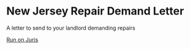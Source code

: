# New Jersey Repair Demand Letter

A letter to send to your landlord demanding repairs

[Run on Juris](http://builder.getjuris.com/run?interviewFile=https://raw.githubusercontent.com/konstantinbrazhnik/juris-surveys/master/nj-repair-letter/interview.json)
